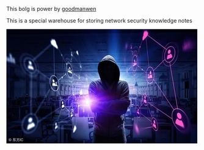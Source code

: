 This bolg is power by [goodmanwen](https://goodmanwen.github.io/#/login)

This is a special warehouse for storing network security knowledge notes

![img](https://raw.githubusercontent.com/lixbao/PicGo/main/img/20210712233815.jpeg)


